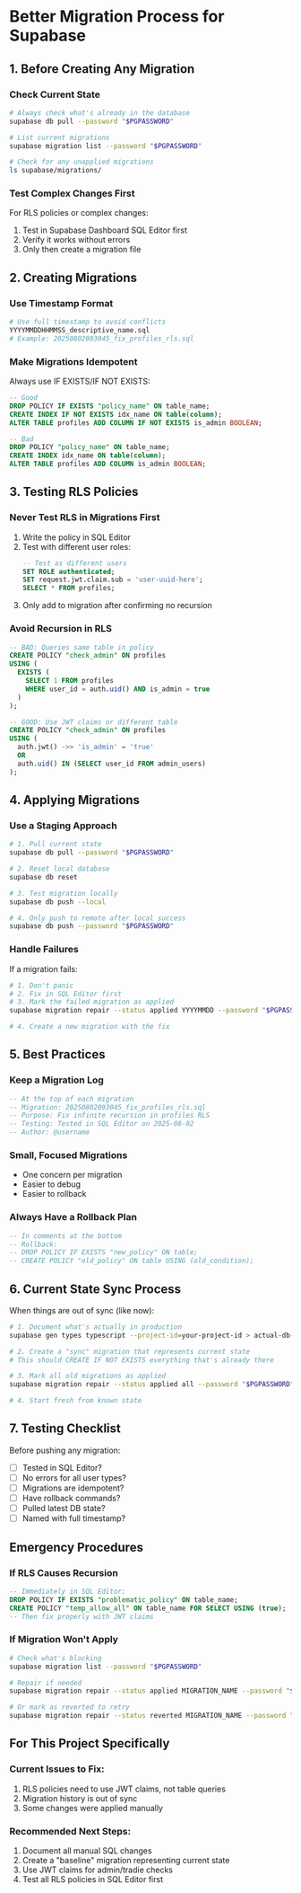 # Better Migration Process for Supabase

## 1. Before Creating Any Migration

### Check Current State
```bash
# Always check what's already in the database
supabase db pull --password "$PGPASSWORD"

# List current migrations
supabase migration list --password "$PGPASSWORD"

# Check for any unapplied migrations
ls supabase/migrations/
```

### Test Complex Changes First
For RLS policies or complex changes:
1. Test in Supabase Dashboard SQL Editor first
2. Verify it works without errors
3. Only then create a migration file

## 2. Creating Migrations

### Use Timestamp Format
```bash
# Use full timestamp to avoid conflicts
YYYYMMDDHHMMSS_descriptive_name.sql
# Example: 20250802093045_fix_profiles_rls.sql
```

### Make Migrations Idempotent
Always use IF EXISTS/IF NOT EXISTS:
```sql
-- Good
DROP POLICY IF EXISTS "policy_name" ON table_name;
CREATE INDEX IF NOT EXISTS idx_name ON table(column);
ALTER TABLE profiles ADD COLUMN IF NOT EXISTS is_admin BOOLEAN;

-- Bad
DROP POLICY "policy_name" ON table_name;
CREATE INDEX idx_name ON table(column);
ALTER TABLE profiles ADD COLUMN is_admin BOOLEAN;
```

## 3. Testing RLS Policies

### Never Test RLS in Migrations First
1. Write the policy in SQL Editor
2. Test with different user roles:
   ```sql
   -- Test as different users
   SET ROLE authenticated;
   SET request.jwt.claim.sub = 'user-uuid-here';
   SELECT * FROM profiles;
   ```
3. Only add to migration after confirming no recursion

### Avoid Recursion in RLS
```sql
-- BAD: Queries same table in policy
CREATE POLICY "check_admin" ON profiles
USING (
  EXISTS (
    SELECT 1 FROM profiles 
    WHERE user_id = auth.uid() AND is_admin = true
  )
);

-- GOOD: Use JWT claims or different table
CREATE POLICY "check_admin" ON profiles
USING (
  auth.jwt() ->> 'is_admin' = 'true'
  OR
  auth.uid() IN (SELECT user_id FROM admin_users)
);
```

## 4. Applying Migrations

### Use a Staging Approach
```bash
# 1. Pull current state
supabase db pull --password "$PGPASSWORD"

# 2. Reset local database
supabase db reset

# 3. Test migration locally
supabase db push --local

# 4. Only push to remote after local success
supabase db push --password "$PGPASSWORD"
```

### Handle Failures
If a migration fails:
```bash
# 1. Don't panic
# 2. Fix in SQL Editor first
# 3. Mark the failed migration as applied
supabase migration repair --status applied YYYYMMDD --password "$PGPASSWORD"

# 4. Create a new migration with the fix
```

## 5. Best Practices

### Keep a Migration Log
```sql
-- At the top of each migration
-- Migration: 20250802093045_fix_profiles_rls.sql
-- Purpose: Fix infinite recursion in profiles RLS
-- Testing: Tested in SQL Editor on 2025-08-02
-- Author: @username
```

### Small, Focused Migrations
- One concern per migration
- Easier to debug
- Easier to rollback

### Always Have a Rollback Plan
```sql
-- In comments at the bottom
-- Rollback:
-- DROP POLICY IF EXISTS "new_policy" ON table;
-- CREATE POLICY "old_policy" ON table USING (old_condition);
```

## 6. Current State Sync Process

When things are out of sync (like now):
```bash
# 1. Document what's actually in production
supabase gen types typescript --project-id=your-project-id > actual-db-state.ts

# 2. Create a "sync" migration that represents current state
# This should CREATE IF NOT EXISTS everything that's already there

# 3. Mark all old migrations as applied
supabase migration repair --status applied all --password "$PGPASSWORD"

# 4. Start fresh from known state
```

## 7. Testing Checklist

Before pushing any migration:
- [ ] Tested in SQL Editor?
- [ ] No errors for all user types?
- [ ] Migrations are idempotent?
- [ ] Have rollback commands?
- [ ] Pulled latest DB state?
- [ ] Named with full timestamp?

## Emergency Procedures

### If RLS Causes Recursion
```sql
-- Immediately in SQL Editor:
DROP POLICY IF EXISTS "problematic_policy" ON table_name;
CREATE POLICY "temp_allow_all" ON table_name FOR SELECT USING (true);
-- Then fix properly with JWT claims
```

### If Migration Won't Apply
```bash
# Check what's blocking
supabase migration list --password "$PGPASSWORD"

# Repair if needed
supabase migration repair --status applied MIGRATION_NAME --password "$PGPASSWORD"

# Or mark as reverted to retry
supabase migration repair --status reverted MIGRATION_NAME --password "$PGPASSWORD"
```

## For This Project Specifically

### Current Issues to Fix:
1. RLS policies need to use JWT claims, not table queries
2. Migration history is out of sync
3. Some changes were applied manually

### Recommended Next Steps:
1. Document all manual SQL changes
2. Create a "baseline" migration representing current state
3. Use JWT claims for admin/tradie checks
4. Test all RLS policies in SQL Editor first